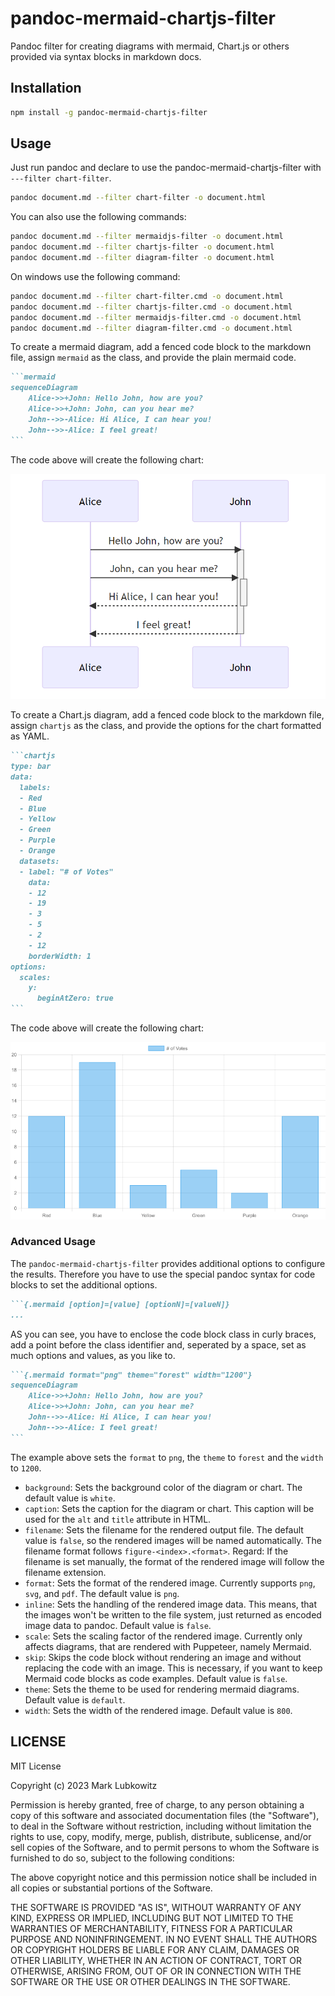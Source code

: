 # pandoc-mermaid-chartjs-filter

Pandoc filter for creating diagrams with mermaid, Chart.js or others provided via syntax blocks in markdown docs.

## Installation

```sh
npm install -g pandoc-mermaid-chartjs-filter
```

## Usage

Just run pandoc and declare to use the pandoc-mermaid-chartjs-filter with `---filter chart-filter`.

```sh
pandoc document.md --filter chart-filter -o document.html
```

You can also use the following commands:

```sh
pandoc document.md --filter mermaidjs-filter -o document.html
pandoc document.md --filter chartjs-filter -o document.html
pandoc document.md --filter diagram-filter -o document.html
```

On windows use the following command:

```sh
pandoc document.md --filter chart-filter.cmd -o document.html
pandoc document.md --filter chartjs-filter.cmd -o document.html
pandoc document.md --filter mermaidjs-filter.cmd -o document.html
pandoc document.md --filter diagram-filter.cmd -o document.html
```


To create a mermaid diagram, add a fenced code block to the markdown file, assign `mermaid` as the class, and provide the plain mermaid code.

~~~markdown
```mermaid
sequenceDiagram
    Alice->>+John: Hello John, how are you?
    Alice->>+John: John, can you hear me?
    John-->>-Alice: Hi Alice, I can hear you!
    John-->>-Alice: I feel great!
```
~~~

The code above will create the following chart:

![](example-mermaid.png)

To create a Chart.js diagram, add a fenced code block to the markdown file, assign `chartjs` as the class, and provide the options for the chart formatted as YAML.

~~~markdown
```chartjs
type: bar
data:
  labels:
  - Red
  - Blue
  - Yellow
  - Green
  - Purple
  - Orange
  datasets:
  - label: "# of Votes"
    data:
    - 12
    - 19
    - 3
    - 5
    - 2
    - 12
    borderWidth: 1
options:
  scales:
    y:
      beginAtZero: true
```
~~~

The code above will create the following chart:

![](example-chartjs.png)

### Advanced Usage

The `pandoc-mermaid-chartjs-filter` provides additional options to configure the results. Therefore you have to use the special pandoc syntax for code blocks to set the additional options.

~~~markdown
```{.mermaid [option]=[value] [optionN]=[valueN]}
...
~~~

AS you can see, you have to enclose the code block class in curly braces, add a point before the class identifier and, seperated by a space, set as much options and values, as you like to.

~~~markdown
```{.mermaid format="png" theme="forest" width="1200"}
sequenceDiagram
    Alice->>+John: Hello John, how are you?
    Alice->>+John: John, can you hear me?
    John-->>-Alice: Hi Alice, I can hear you!
    John-->>-Alice: I feel great!
```
~~~

The example above sets the `format` to `png`, the `theme` to `forest` and the `width` to `1200`.

- `background`: Sets the background color of the diagram or chart. The default value is `white`.
- `caption`: Sets the caption for the diagram or chart. This caption will be used for the `alt` and `title` attribute in HTML.
- `filename`: Sets the filename for the rendered output file. The default value is `false`, so the rendered images will be named automatically. The filename format follows `figure-<index>.<format>`. Regard: If the filename is set manually, the format of the rendered image will follow the filename extension.
- `format`: Sets the format of the rendered image. Currently supports `png`, `svg`, and `pdf`. The default value is `png`.
- `inline`: Sets the handling of the rendered image data. This means, that the images won't be written to the file system, just returned as encoded image data to pandoc. Default value is `false`.
- `scale`: Sets the scaling factor of the rendered image. Currently only affects diagrams, that are rendered with Puppeteer, namely Mermaid.
- `skip`: Skips the code block without rendering an image and without replacing the code with an image. This is necessary, if you want to keep Mermaid code blocks as code examples. Default value is `false`.
- `theme`: Sets the theme to be used for rendering mermaid diagrams. Default value is `default`.
- `width`: Sets the width of the rendered image. Default value is `800`.

## LICENSE

MIT License

Copyright (c) 2023 Mark Lubkowitz

Permission is hereby granted, free of charge, to any person obtaining a copy
of this software and associated documentation files (the "Software"), to deal
in the Software without restriction, including without limitation the rights
to use, copy, modify, merge, publish, distribute, sublicense, and/or sell
copies of the Software, and to permit persons to whom the Software is
furnished to do so, subject to the following conditions:

The above copyright notice and this permission notice shall be included in all
copies or substantial portions of the Software.

THE SOFTWARE IS PROVIDED "AS IS", WITHOUT WARRANTY OF ANY KIND, EXPRESS OR
IMPLIED, INCLUDING BUT NOT LIMITED TO THE WARRANTIES OF MERCHANTABILITY,
FITNESS FOR A PARTICULAR PURPOSE AND NONINFRINGEMENT. IN NO EVENT SHALL THE
AUTHORS OR COPYRIGHT HOLDERS BE LIABLE FOR ANY CLAIM, DAMAGES OR OTHER
LIABILITY, WHETHER IN AN ACTION OF CONTRACT, TORT OR OTHERWISE, ARISING FROM,
OUT OF OR IN CONNECTION WITH THE SOFTWARE OR THE USE OR OTHER DEALINGS IN THE
SOFTWARE.
